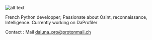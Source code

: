 ![alt text](https://i.ibb.co/k2pwp7z/Da-LUNACROBATE.png)


French Python developper; Passionate about Osint, reconnaissance, Intelligence. Currently working on DaProfiler

Contact :
Mail daluna_pro@protonmail.ch
